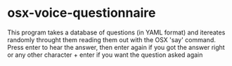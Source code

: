 osx-voice-questionnaire
=======================

This program takes a database of questions (in YAML format) and itereates
randomly throught them reading them out with the OSX 'say' command. Press
enter to hear the answer, then enter again if you got the answer right or
any other character + enter if you want the question asked again

